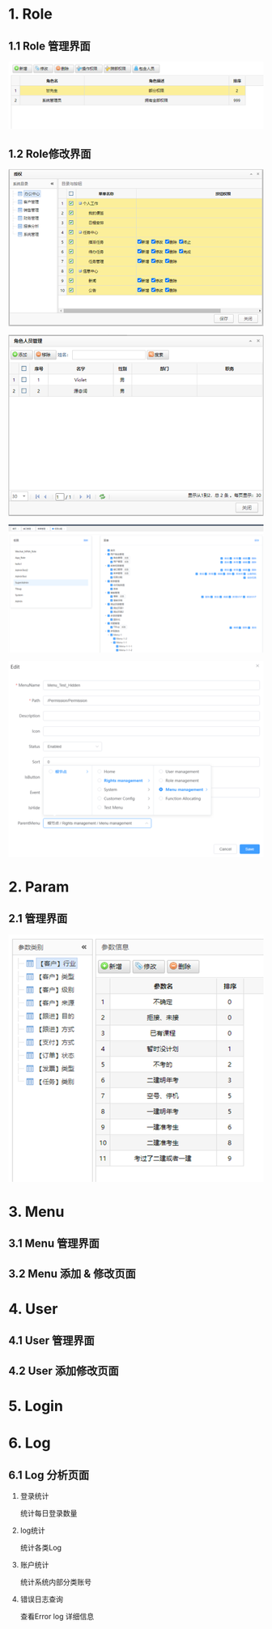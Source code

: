 # 1. Role

## 1.1 Role 管理界面

![image-20220604103821336](01.BaseSystem-UI.assets/image-20220604103821336.png)

## 1.2 Role修改界面



![image-20220604103830997](01.BaseSystem-UI.assets/image-20220604103830997.png)

![image-20220604103835606](01.BaseSystem-UI.assets/image-20220604103835606.png)

![image-20220604103840710](01.BaseSystem-UI.assets/image-20220604103840710.png)

![image-20220604105206127](01.BaseSystem-UI.assets/image-20220604105206127.png)





# 2. Param

## 2.1 管理界面

![image-20220604103936102](01.BaseSystem-UI.assets/image-20220604103936102.png)



# 3. Menu

## 3.1 Menu 管理界面

## 3.2 Menu 添加 & 修改页面



# 4. User

## 4.1 User 管理界面

## 4.2 User 添加修改页面



# 5. Login



# 6. Log

## 6.1 Log 分析页面

1. 登录统计

   统计每日登录数量

2. log统计

   统计各类Log

3. 账户统计

   统计系统内部分类账号

4. 错误日志查询

   查看Error log 详细信息